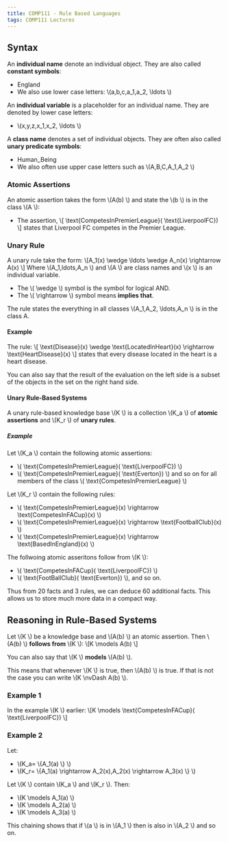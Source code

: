 ```yaml
---
title: COMP111 - Rule Based Languages
tags: COMP111 Lectures
---
```

## Syntax
An **individual name** denote an individual object. They are also called **constant symbols**:

* England
* We also use lower case letters:  \\(a,b,c,a_1,a_2, \\ldots \\)

An **individual variable** is a placeholder for an individual name. They are denoted by lower case letters:

*  \\(x,y,z,x_1,x_2, \\ldots \\)

A **class name** denotes a set of individual objects. They are often also called **unary predicate symbols**:

* Human_Being
* We also often use upper case letters such as  \\(A,B,C,A_1,A_2 \\)

### Atomic Assertions

An atomic assertion takes the form  \\(A(b) \\) and state the  \\(b \\) is in the class  \\(A \\):

* The assertion,
 \\[ \\text{CompetesInPremierLeague}( \\text{LiverpoolFC}) \\] states that Liverpool FC competes in the Premier League.

### Unary Rule
A unary rule take the form:
 \\[A_1(x) \\wedge \\ldots \\wedge A_n(x) \\rightarrow A(x) \\]
Where  \\(A_1,ldots,A_n \\) and  \\(A \\) are class names and  \\(x \\) is an individual variable.

* The  \\( \\wedge \\) symbol is the symbol for logical AND.
* The  \\( \\rightarrow \\) symbol means **implies that**.

The rule states the everything in all classes  \\(A_1,A_2, \\ldots,A_n \\) is in the class A.

#### Example

The rule:
 \\[ \\text{Disease}(x) \\wedge \\text{LocatedInHeart}(x) \\rightarrow \\text{HeartDisease}(x) \\]
states that every disease located in the heart is a heart disease.

You can also say that the result of the evaluation on the left side is a subset of the objects in the set on the right hand side.

#### Unary Rule-Based Systems
A unary rule-based knowledge base  \\(K \\) is a collection  \\(K_a \\) of **atomic assertions** and  \\(K_r \\) of **unary rules**.

##### Example
Let  \\(K_a \\) contain the following atomic assertions:

*  \\( \\text{CompetesInPremierLeague}( \\text{LiverpoolFC}) \\)
*  \\( \\text{CompetesInPremierLeague}( \\text{Everton}) \\) and so on for all members of the class  \\( \\text{CompetesInPremierLeague} \\)

Let  \\(K_r \\) contain the following rules:

*  \\( \\text{CompetesInPremierLeague}(x) \\rightarrow \\text{CompetesInFACup}(x) \\)
*  \\( \\text{CompetesInPremierLeague}(x) \\rightarrow \\text{FootballClub}(x) \\)
*  \\( \\text{CompetesInPremierLeague}(x) \\rightarrow \\text{BasedInEngland}(x) \\)

The follwoing atomic asseritons follow from  \\(K \\):

*  \\( \\text{CompetesInFACup}( \\text{LiverpoolFC}) \\)
*  \\( \\text{FootBallClub}( \\text{Everton}) \\), and so on.

Thus from 20 facts and 3 rules, we can deduce 60 additional facts. This allows us to store much more data in a compact way.

## Reasoning in Rule-Based Systems
Let  \\(K \\) be a knowledge base and  \\(A(b) \\) an atomic assertion. Then  \\(A(b) \\) **follows from**  \\(K \\):
 \\[K \\models A(b) \\]

You can also say that  \\(K \\) **models**  \\(A(b) \\).

This means that whenever  \\(K \\) is true, then  \\(A(b) \\) is true. If that is not the case you can write  \\(K \\nvDash A(b) \\).

### Example 1
In the example  \\(K \\) earlier:
 \\[K \\models \\text{CompetesInFACup}( \\text{LiverpoolFC}) \\]

### Example 2
Let:

*  \\(K_a= \\{A_1(a) \\} \\)
*  \\(K_r= \\{A_1(a) \\rightarrow A_2(x),A_2(x) \\rightarrow A_3(x) \\} \\)

Let  \\(K \\) contain  \\(K_a \\) and  \\(K_r \\). Then:

*  \\(K \\models A_1(a) \\)
*  \\(K \\models A_2(a) \\)
*  \\(K \\models A_3(a) \\)

This chaining shows that if  \\(a \\) is in  \\(A_1 \\) then is also in  \\(A_2 \\) and so on.
